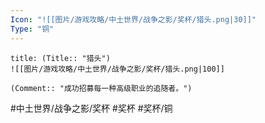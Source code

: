 ```yaml
---
Icon: "![[图片/游戏攻略/中土世界/战争之影/奖杯/猎头.png|30]]"
Type: "铜"
---
```

```ad-common-bronze-trophy
title: (Title:: "猎头")
![[图片/游戏攻略/中土世界/战争之影/奖杯/猎头.png|100]]

(Comment:: "成功招募每一种高级职业的追随者。")
```

#中土世界/战争之影/奖杯 #奖杯 #奖杯/铜
